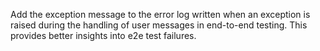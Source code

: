 Add the exception message to the error log written when an exception is raised during the handling of user messages in end-to-end testing. This provides better insights into e2e test failures.